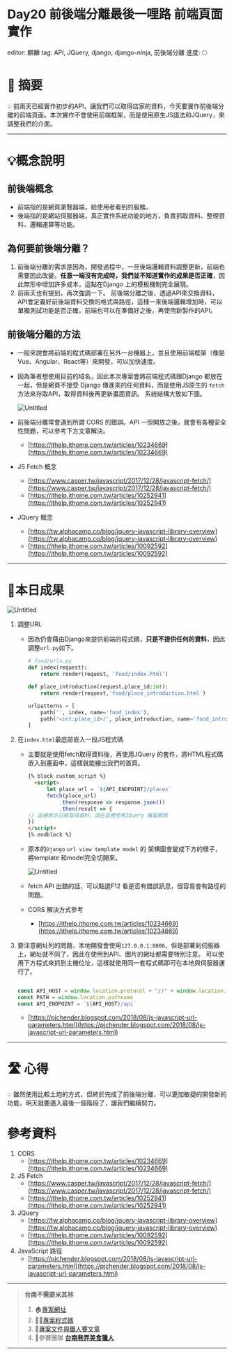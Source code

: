 # Day20 前後端分離最後一哩路 前端頁面實作

editor: 麒麟
tag: API, JQuery, django, django-ninja, 前後端分離
進度: 🌕

# 🏁 摘要

<aside>
💡 前兩天已經實作初步的API，讓我們可以取得店家的資料，今天要實作前後端分離的前端頁面。本次實作不會使用前端框架，而是使用原生JS語法和JQuery，來調整我們的介面。

</aside>

---

# 💡概念說明

## 前後端概念

- 前端指的是網頁瀏覽器端，給使用者看到的服務。
- 後端指的是網站伺服器端，真正實作系統功能的地方，負責抓取資料、整理資料、邏輯運算等功能。

## 為何要前後端分離？

1. 前後端分離的需求是因為，開發過程中，一旦後端邏輯資料調整更新，前端也需要因此改變。**任意一端沒有完成時，我們並不知道實作的成果是否正確**，因此無形中增加許多成本，這點在Django 上的模板機制完全展現。
2. 前兩天也有提到，再次強調一下。
前後端分離之後，透過API來交換資料，API會定義好前後端資料交換的格式與路徑，這樣一來後端邏輯增加時，可以單獨測試功能是否正確。前端也可以在準備好之後，再使用新製作的API。

## 前後端分離的方法

- 一般來說會將前端的程式碼部署在另外一台機器上，並且使用前端框架（像是Vue、Angular、React等）來開發，可以加快速度。
- 因為筆者想使用目前的域名，因此本次專案會將前端程式碼跟Django 都放在一起，但是網頁不接受 Django 傳進來的任何資料，而是使用JS原生的 `fetch` 方法來存取API，取得資料後再更新畫面資訊。
系統結構大致如下圖。
    
    ![Untitled](Day20%20%E5%89%8D%E5%BE%8C%E7%AB%AF%E5%88%86%E9%9B%A2%E6%9C%80%E5%BE%8C%E4%B8%80%E5%93%A9%E8%B7%AF%20%E5%89%8D%E7%AB%AF%E9%A0%81%E9%9D%A2%E5%AF%A6%E4%BD%9C%2049f1e50f988d481881b9a11b0402642b/Untitled.png)
    
- 前後端分離常會遇到所謂 CORS 的錯誤。API 一但開放之後，就會有各種安全性問題，可以參考下方文章解決。
    - [https://ithelp.ithome.com.tw/articles/10234669](https://ithelp.ithome.com.tw/articles/10234669)
- JS Fetch 概念
    - [https://www.casper.tw/javascript/2017/12/28/javascript-fetch/](https://www.casper.tw/javascript/2017/12/28/javascript-fetch/)
    - [https://ithelp.ithome.com.tw/articles/10252941](https://ithelp.ithome.com.tw/articles/10252941)
- JQuery 概念
    - [https://tw.alphacamp.co/blog/jquery-javascript-library-overview](https://tw.alphacamp.co/blog/jquery-javascript-library-overview)
    - [https://ithelp.ithome.com.tw/articles/10092592](https://ithelp.ithome.com.tw/articles/10092592)

---

# 🌟本日成果

![Untitled](Day20%20%E5%89%8D%E5%BE%8C%E7%AB%AF%E5%88%86%E9%9B%A2%E6%9C%80%E5%BE%8C%E4%B8%80%E5%93%A9%E8%B7%AF%20%E5%89%8D%E7%AB%AF%E9%A0%81%E9%9D%A2%E5%AF%A6%E4%BD%9C%2049f1e50f988d481881b9a11b0402642b/Untitled%201.png)

1. 調整URL
    - 因為仍會藉由Django來提供前端的程式碼，**只是不提供任何的資料**，因此調整`url.py`如下。
        
        ```python
        # food/urls.py
        def index(request):
            return render(request, 'food/index.html')
        
        def place_introduction(request,place_id:int):
            return render(request,'food/place_introduction.html')
        
        urlpatterns = [
            path('', index, name='food_index'),
            path('<int:place_id>/', place_introduction, name='food_introduction'),
        ]
        ```
        
2. 在`index.html`最底部嵌入一段JS程式碼
    - 主要就是使用fetch取得資料後，再使用JQuery 的套件，將HTML程式碼嵌入到畫面中，這樣就能繪出我們的首頁。
        
        ```html
        {% block custom_script %}
          <script>
              let place_url = `${API_ENDPOINT}/places`
              fetch(place_url)
                  .then(response => response.json())
                  .then(result => {
        // 這裡表示已經取得資料，須在這裡使用JQuery 繪製網頁
        })
        </script>
        {% endblock %}
        ```
        
    - 原本的`Django` `url view template model` 的 架構圖會變成下方的樣子，將template 和model完全切開來。
        
        ![Untitled](Day20%20%E5%89%8D%E5%BE%8C%E7%AB%AF%E5%88%86%E9%9B%A2%E6%9C%80%E5%BE%8C%E4%B8%80%E5%93%A9%E8%B7%AF%20%E5%89%8D%E7%AB%AF%E9%A0%81%E9%9D%A2%E5%AF%A6%E4%BD%9C%2049f1e50f988d481881b9a11b0402642b/Untitled%202.png)
        
    - fetch API 出錯的話，可以點選F12 看是否有錯誤訊息，很容易會有路徑的問題。
    - CORS 解決方式參考
        - [https://ithelp.ithome.com.tw/articles/10234669](https://ithelp.ithome.com.tw/articles/10234669)
3. 要注意網址列的問題，本地開發會使用`127.0.0.1:8000`，但是部署到伺服器上，網址就不同了，因此在使用到API、圖片的網址都需要特別注意。
可以使用下方程式來抓到主機位址，這樣就使用同一套程式碼即可在本地與伺服器運行了。
    
    ```jsx
    
    const API_HOST = window.location.protocol + "//" + window.location.host;
    const PATH = window.location.pathname
    const API_ENDPOINT = `${API_HOST}/api`
    ```
    
    - [https://pjchender.blogspot.com/2018/08/js-javascript-url-parameters.html](https://pjchender.blogspot.com/2018/08/js-javascript-url-parameters.html)

---

# 🛣️ 心得

<aside>
💡 雖然使用比較土炮的方式，但終於完成了前後端分離，可以更加敏捷的開發新的功能，明天就要邁入最後一個階段了，讓我們繼續努力。

</aside>

# 參考資料

1. CORS 
    - [https://ithelp.ithome.com.tw/articles/10234669](https://ithelp.ithome.com.tw/articles/10234669)
2. JS Fetch 
    - [https://www.casper.tw/javascript/2017/12/28/javascript-fetch/](https://www.casper.tw/javascript/2017/12/28/javascript-fetch/)
    - [https://ithelp.ithome.com.tw/articles/10252941](https://ithelp.ithome.com.tw/articles/10252941)
3. JQuery 
    - [https://tw.alphacamp.co/blog/jquery-javascript-library-overview](https://tw.alphacamp.co/blog/jquery-javascript-library-overview)
    - [https://ithelp.ithome.com.tw/articles/10092592](https://ithelp.ithome.com.tw/articles/10092592)
4. JavaScript 路徑
    - [https://pjchender.blogspot.com/2018/08/js-javascript-url-parameters.html](https://pjchender.blogspot.com/2018/08/js-javascript-url-parameters.html)

---

> **台南不需要米其林**
> 
> 1. 🏠[專案網址](https://tnfood.pythonanywhere.com/food/)
> 2. 🧑‍💻[專案程式碼](https://github.com/yen900611/TNFood_DJ) 
> 3. 📁[專案文件與鐵人賽文章](https://github.com/yen900611/TNFood)
> 4. 👥參賽團隊 ****[台南巷弄美食獵人](https://ithelp.ithome.com.tw/2022ironman/signup/team/256)****

---